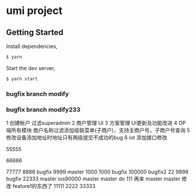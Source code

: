 # umi project

## Getting Started

Install dependencies,

```bash
$ yarn
```

Start the dev server,

```bash
$ yarn start
```
### bugfix branch modify
### bugfix branch modify233

1 创建帐户 过滤superadmin
2 商户管理 UI
3 方案管理 UI更新及功能改进
4 OP端所有模块 商户名称过滤添加级联菜单(子商户)，支持主商户号，子商户号查询
5 修改设备添加地址时地址只有两级提交不成功的bug
6 iot 添加接口修改

55555

66666

77777
8888 bugfix
9999 master
1000 
1000 bugfix
100000 bugfix2
22
9898 bugfix
22333 master
ios90000 master
master do 111
再来 master
master 修改 feature1的东西了
11111
2222
33333
